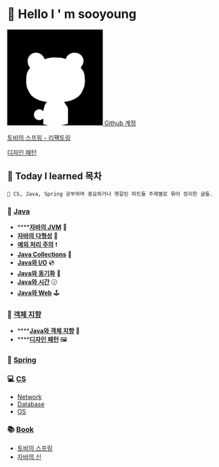 # 🙂 Hello I ' m sooyoung

[<img src=".gitbook/assets/77563814.png" alt="" data-size="line"> Github 계정](https://github.com/sooyoungh)

[토비의 스프링 - 리팩토링](today-i-learned/book/spring/1-1.md)

[디자인 패턴 ](today-i-learned/oop/undefined/)





## 📝 Today I learned 목차&#x20;

```
🌟 CS, Java, Spring 공부하며 중요하거나 헷갈린 파트들 주제별로 묶어 정리한 글들.
```

### 🎪 [Java](java/)

* ****[**자바의 JVM**](java/jvm/) 🚕
* [**자바의 다형성**](java/undefined/) 🍇
* [**예외 처리 주의**](java/undefined-1/) ❗
* [**Java Collections**](java/java-collections/) 🔎
* [**Java와 I/O**](java/io/) 💿
* [**Java와 동기화**](java/java-1/) 💭
* [**Java와 시간**](java/java/) 🕜
* [**Java와 Web**](java/java-web/) 🕹

### 🔮 [객체 지향](oop/)

* ****[**Java와 객체 지향**](today-i-learned/oop/undefined-1/) 🎲
* ****[**디자인 패턴**](today-i-learned/oop/undefined/) 🖼

### 🌺 [Spring](today-i-learned/spring/)

### 💻 [CS](today-i-learned/cs/)

* [Network](network/)
* [Database](database/)
* [OS](os/)

### 📚 [Book](broken-reference)

* [토비의 스프링](today-i-learned/book/spring/)
* [자바의 신](today-i-learned/book/godofjava-12/)
